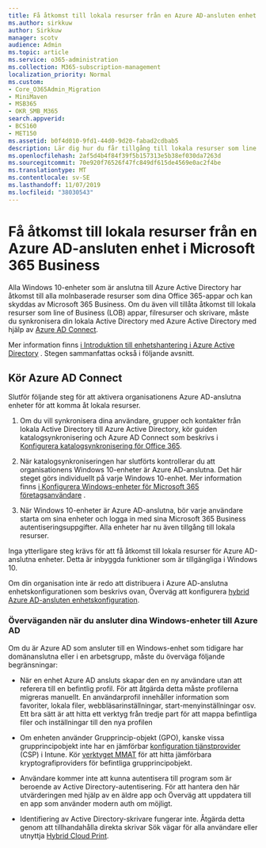```yaml
---
title: Få åtkomst till lokala resurser från en Azure AD-ansluten enhet i Microsoft 365 Business
ms.author: sirkkuw
author: Sirkkuw
manager: scotv
audience: Admin
ms.topic: article
ms.service: o365-administration
ms.collection: M365-subscription-management
localization_priority: Normal
ms.custom:
- Core_O365Admin_Migration
- MiniMaven
- MSB365
- OKR_SMB_M365
search.appverid:
- BCS160
- MET150
ms.assetid: b0f4d010-9fd1-44d0-9d20-fabad2cdbab5
description: Lär dig hur du får tillgång till lokala resurser som line of Business-appar, filresurser och skrivare från en Azure Active Directory-ansluten Windows 10-enhet.
ms.openlocfilehash: 2af5d4b4f84f39f5b157313e5b38ef030da7263d
ms.sourcegitcommit: 70e920f76526f47fc849df615de4569e0ac2f4be
ms.translationtype: MT
ms.contentlocale: sv-SE
ms.lasthandoff: 11/07/2019
ms.locfileid: "38030543"
---
```

# <a name="access-on-premises-resources-from-an-azure-ad-joined-device-in-microsoft-365-business"></a>Få åtkomst till lokala resurser från en Azure AD-ansluten enhet i Microsoft 365 Business

Alla Windows 10-enheter som är anslutna till Azure Active Directory har åtkomst till alla molnbaserade resurser som dina Office 365-appar och kan skyddas av Microsoft 365 Business. Om du även vill tillåta åtkomst till lokala resurser som line of Business (LOB) appar, filresurser och skrivare, måste du synkronisera din lokala Active Directory med Azure Active Directory med hjälp av [Azure AD Connect](https://docs.microsoft.com/azure/active-directory/connect/active-directory-aadconnect). 

Mer information finns [i Introduktion till enhetshantering i Azure Active Directory](https://docs.microsoft.com/azure/active-directory/device-management-introduction) .
Stegen sammanfattas också i följande avsnitt.

## <a name="run-azure-ad-connect"></a>Kör Azure AD Connect

Slutför följande steg för att aktivera organisationens Azure AD-anslutna enheter för att komma åt lokala resurser.
  
1. Om du vill synkronisera dina användare, grupper och kontakter från lokala Active Directory till Azure Active Directory, kör guiden katalogsynkronisering och Azure AD Connect som beskrivs i [Konfigurera katalogsynkronisering för Office 365](https://support.office.com/article/1b3b5318-6977-42ed-b5c7-96fa74b08846).
    
2. När katalogsynkroniseringen har slutförts kontrollerar du att organisationens Windows 10-enheter är Azure AD-anslutna. Det här steget görs individuellt på varje Windows 10-enhet. Mer information finns [i Konfigurera Windows-enheter för Microsoft 365 företagsanvändare](set-up-windows-devices.md) . 
    
3. När Windows 10-enheter är Azure AD-anslutna, bör varje användare starta om sina enheter och logga in med sina Microsoft 365 Business autentiseringsuppgifter. Alla enheter har nu även tillgång till lokala resurser.
    
Inga ytterligare steg krävs för att få åtkomst till lokala resurser för Azure AD-anslutna enheter. Detta är inbyggda funktioner som är tillgängliga i Windows 10. 
  
Om din organisation inte är redo att distribuera i Azure AD-anslutna enhetskonfigurationen som beskrivs ovan, Överväg att konfigurera [hybrid Azure AD-ansluten enhetskonfiguration](manage-windows-devices.md).
  
### <a name="considerations-when-joining-your-windows-devices-to-azure-ad"></a>Överväganden när du ansluter dina Windows-enheter till Azure AD

Om du är Azure AD som ansluter till en Windows-enhet som tidigare har domänanslutna eller i en arbetsgrupp, måste du överväga följande begränsningar:
  
- När en enhet Azure AD ansluts skapar den en ny användare utan att referera till en befintlig profil. För att åtgärda detta måste profilerna migreras manuellt. En användarprofil innehåller information som favoriter, lokala filer, webbläsarinställningar, start-menyinställningar osv. Ett bra sätt är att hitta ett verktyg från tredje part för att mappa befintliga filer och inställningar till den nya profilen

- Om enheten använder Grupprincip-objekt (GPO), kanske vissa grupprincipobjekt inte har en jämförbar [konfiguration tjänstprovider](https://docs.microsoft.com/windows/configuration/provisioning-packages/how-it-pros-can-use-configuration-service-providers) (CSP) i Intune. Kör [verktyget MMAT](https://www.microsoft.com/download/details.aspx?id=45520) för att hitta jämförbara kryptografiproviders för befintliga grupprincipobjekt.

- Användare kommer inte att kunna autentisera till program som är beroende av Active Directory-autentisering. För att hantera den här utvärderingen med hjälp av en äldre app och Överväg att uppdatera till en app som använder modern auth om möjligt.

- Identifiering av Active Directory-skrivare fungerar inte. Åtgärda detta genom att tillhandahålla direkta skrivar Sök vägar för alla användare eller utnyttja [Hybrid Cloud Print](https://docs.microsoft.com/windows-server/administration/hybrid-cloud-print/hybrid-cloud-print-deploy).
